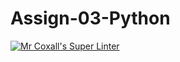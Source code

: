 # Assign-03-Python
[![Mr Coxall's Super Linter](https://github.com/ICS3U-C-Programming-AlexKapajika/Assign-03-Python/workflows/Mr%20Coxall's%20Super%20Linter/badge.svg)](https://github.com/ICS3U-C-Programming-AlexKapajika/Assign-03-Python/actions/)

